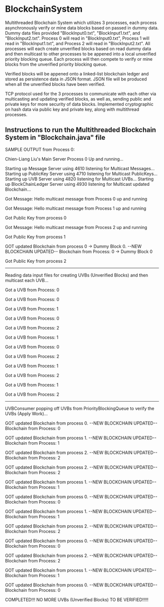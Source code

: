 # BlockchainSystem

Multithreaded Blockchain System which utilizes 3 processes, each process asynchronously verify or mine data blocks based on passed in dummy data. Dummy data files provided "BlockInput0.txt", "BlockInput1.txt", and "BlockInput2.txt". Process 0 will read in "BlockInput0.txt", Process 1 will read in "BlockInput1.txt", and Process 2 will read in "BlockInput2.txt". All processes will each create unverified blocks based on read dummy data and then multicast to other processes to be appened into a local unverified priority blocking queue. Each process will then compete to verify or mine blocks from the unverified priority blocking queue. 

Verified blocks will be appened onto a linked-list blockchain ledger and stored as persistence data in JSON format. JSON file will be produced when all the unverified blocks have been verified. 

TCP protocol used for the 3 processes to communicate with each other via multicasting and updating verified blocks, as well as, sending public and private keys for more security of data blocks. 
Implemented cryptographic on hash data via public key and private key, along with multithread processes. 

## Instructions to run the Multithreaded Blockchain System in "Blockchain.java" file

SAMPLE OUTPUT from Process 0: 

Chien-Liang Liu's Main Server Process 0 Up and running...

Starting up Message Server using 4610 listening for Multicast Messages...
Starting up PublicKey Server using 4710 listening for Multicast PublicKeys...
Starting up UVB Server using 4820 listening for Multicast UVBs...
Starting up BlockChainLedger Server using 4930 listening for Multicast updated Blockchain...

Got Message: Hello multicast message from Process 0 up and running

Got Message: Hello multicast message from Process 1 up and running

Got Public Key from process 0

Got Message: Hello multicast message from Process 2 up and running

Got Public Key from process 1

GOT updated Blockchain from process 0 -> Dummy Block 0.
--NEW BLOCKCHAIN UPDATED-- Blockchain from Process: 0 -> Dummy Block 0

Got Public Key from process 2

----------------------------------------------------------------------------------------------
Reading data input files for creating UVBs (Unverified Blocks) and then multicast each UVB...

Got a UVB from Process: 0

Got a UVB from Process: 0

Got a UVB from Process: 1

Got a UVB from Process: 0

Got a UVB from Process: 2

Got a UVB from Process: 1

Got a UVB from Process: 0

Got a UVB from Process: 2

Got a UVB from Process: 1

Got a UVB from Process: 2

Got a UVB from Process: 1

Got a UVB from Process: 2

----------------------------------------------------------------------------------------------
UVBConsumer popping off UVBs from PriorityBlockingQueue to verify the UVBs (Apply Work)...

GOT updated Blockchain from process 0.
--NEW BLOCKCHAIN UPDATED-- Blockchain from Process: 0

GOT updated Blockchain from process 1.
--NEW BLOCKCHAIN UPDATED-- Blockchain from Process: 1

GOT updated Blockchain from process 2.
--NEW BLOCKCHAIN UPDATED-- Blockchain from Process: 2

GOT updated Blockchain from process 2.
--NEW BLOCKCHAIN UPDATED-- Blockchain from Process: 2

GOT updated Blockchain from process 1.
--NEW BLOCKCHAIN UPDATED-- Blockchain from Process: 1

GOT updated Blockchain from process 0.
--NEW BLOCKCHAIN UPDATED-- Blockchain from Process: 0

GOT updated Blockchain from process 1.
--NEW BLOCKCHAIN UPDATED-- Blockchain from Process: 1

GOT updated Blockchain from process 2.
--NEW BLOCKCHAIN UPDATED-- Blockchain from Process: 2

GOT updated Blockchain from process 0.
--NEW BLOCKCHAIN UPDATED-- Blockchain from Process: 0

GOT updated Blockchain from process 2.
--NEW BLOCKCHAIN UPDATED-- Blockchain from Process: 2

GOT updated Blockchain from process 1.
--NEW BLOCKCHAIN UPDATED-- Blockchain from Process: 1

GOT updated Blockchain from process 0.
--NEW BLOCKCHAIN UPDATED-- Blockchain from Process: 0

COMPLETED!!! NO MORE UVBs (Unverified Blocks) TO BE VERIFIED!!!!!
